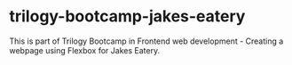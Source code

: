 # trilogy-bootcamp-jakes-eatery
This is part of Trilogy Bootcamp in Frontend web development - Creating a webpage using Flexbox for Jakes Eatery. 
